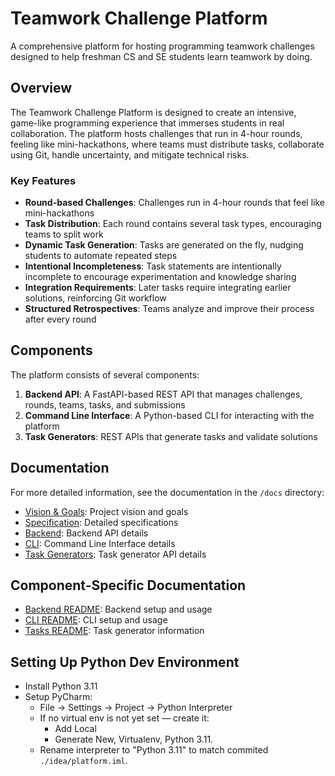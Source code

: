 # Teamwork Challenge Platform

A comprehensive platform for hosting programming teamwork challenges designed to help freshman CS and SE students learn teamwork by doing.

## Overview

The Teamwork Challenge Platform is designed to create an intensive, game-like programming experience that immerses students in real collaboration. The platform hosts challenges that run in 4-hour rounds, feeling like mini-hackathons, where teams must distribute tasks, collaborate using Git, handle uncertainty, and mitigate technical risks.

### Key Features

- **Round-based Challenges**: Challenges run in 4-hour rounds that feel like mini-hackathons
- **Task Distribution**: Each round contains several task types, encouraging teams to split work
- **Dynamic Task Generation**: Tasks are generated on the fly, nudging students to automate repeated steps
- **Intentional Incompleteness**: Task statements are intentionally incomplete to encourage experimentation and knowledge sharing
- **Integration Requirements**: Later tasks require integrating earlier solutions, reinforcing Git workflow
- **Structured Retrospectives**: Teams analyze and improve their process after every round

## Components

The platform consists of several components:

1. **Backend API**: A FastAPI-based REST API that manages challenges, rounds, teams, tasks, and submissions
2. **Command Line Interface**: A Python-based CLI for interacting with the platform
3. **Task Generators**: REST APIs that generate tasks and validate solutions

## Documentation

For more detailed information, see the documentation in the `/docs` directory:

- [Vision & Goals](/docs/1-Vision.md): Project vision and goals
- [Specification](/docs/2-Specification.md): Detailed specifications
- [Backend](/docs/3-Backend.md): Backend API details
- [CLI](/docs/4-CLI.md): Command Line Interface details
- [Task Generators](/docs/5-TaskGenerators.md): Task generator API details

## Component-Specific Documentation

- [Backend README](/back/README.md): Backend setup and usage
- [CLI README](/cli/README.md): CLI setup and usage
- [Tasks README](/tasks/README.md): Task generator information

## Setting Up Python Dev Environment

- Install Python 3.11
- Setup PyCharm: 
	- File → Settings → Project → Python Interpreter
	- If no virtual env is not yet set — create it:
		- Add Local
		- Generate New, Virtualenv, Python 3.11.
	- Rename interpreter to "Python 3.11" to match commited `./idea/platform.iml`.

